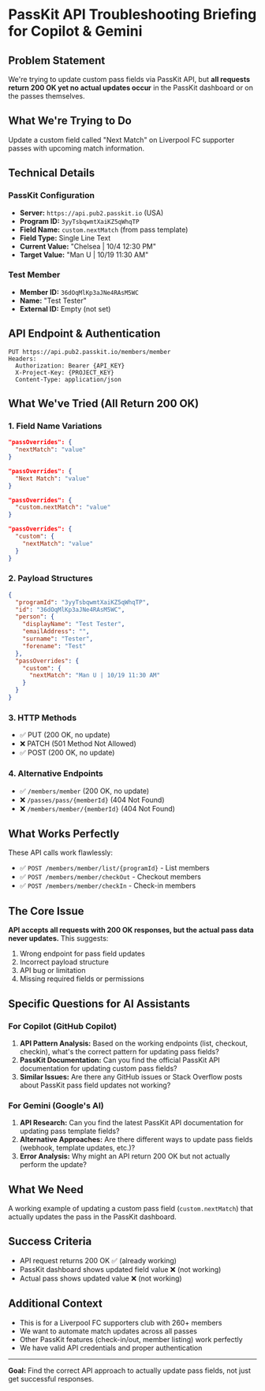 # PassKit API Troubleshooting Briefing for Copilot & Gemini

## Problem Statement
We're trying to update custom pass fields via PassKit API, but **all requests return 200 OK yet no actual updates occur** in the PassKit dashboard or on the passes themselves.

## What We're Trying to Do
Update a custom field called "Next Match" on Liverpool FC supporter passes with upcoming match information.

## Technical Details

### PassKit Configuration
- **Server:** `https://api.pub2.passkit.io` (USA)
- **Program ID:** `3yyTsbqwmtXaiKZ5qWhqTP`
- **Field Name:** `custom.nextMatch` (from pass template)
- **Field Type:** Single Line Text
- **Current Value:** "Chelsea | 10/4 12:30 PM"
- **Target Value:** "Man U | 10/19 11:30 AM"

### Test Member
- **Member ID:** `36dOqMlKp3aJNe4RAsM5WC`
- **Name:** "Test Tester"
- **External ID:** Empty (not set)

## API Endpoint & Authentication
```http
PUT https://api.pub2.passkit.io/members/member
Headers:
  Authorization: Bearer {API_KEY}
  X-Project-Key: {PROJECT_KEY}
  Content-Type: application/json
```

## What We've Tried (All Return 200 OK)

### 1. Field Name Variations
```json
"passOverrides": {
  "nextMatch": "value"
}
```
```json
"passOverrides": {
  "Next Match": "value"
}
```
```json
"passOverrides": {
  "custom.nextMatch": "value"
}
```
```json
"passOverrides": {
  "custom": {
    "nextMatch": "value"
  }
}
```

### 2. Payload Structures
```json
{
  "programId": "3yyTsbqwmtXaiKZ5qWhqTP",
  "id": "36dOqMlKp3aJNe4RAsM5WC",
  "person": {
    "displayName": "Test Tester",
    "emailAddress": "",
    "surname": "Tester",
    "forename": "Test"
  },
  "passOverrides": {
    "custom": {
      "nextMatch": "Man U | 10/19 11:30 AM"
    }
  }
}
```

### 3. HTTP Methods
- ✅ PUT (200 OK, no update)
- ❌ PATCH (501 Method Not Allowed)
- ✅ POST (200 OK, no update)

### 4. Alternative Endpoints
- ✅ `/members/member` (200 OK, no update)
- ❌ `/passes/pass/{memberId}` (404 Not Found)
- ❌ `/members/member/{memberId}` (404 Not Found)

## What Works Perfectly
These API calls work flawlessly:
- ✅ `POST /members/member/list/{programId}` - List members
- ✅ `POST /members/member/checkOut` - Checkout members
- ✅ `POST /members/member/checkIn` - Check-in members

## The Core Issue
**API accepts all requests with 200 OK responses, but the actual pass data never updates.** This suggests:
1. Wrong endpoint for pass field updates
2. Incorrect payload structure
3. API bug or limitation
4. Missing required fields or permissions

## Specific Questions for AI Assistants

### For Copilot (GitHub Copilot)
1. **API Pattern Analysis:** Based on the working endpoints (list, checkout, checkin), what's the correct pattern for updating pass fields?
2. **PassKit Documentation:** Can you find the official PassKit API documentation for updating custom pass fields?
3. **Similar Issues:** Are there any GitHub issues or Stack Overflow posts about PassKit pass field updates not working?

### For Gemini (Google's AI)
1. **API Research:** Can you find the latest PassKit API documentation for updating pass template fields?
2. **Alternative Approaches:** Are there different ways to update pass fields (webhook, template updates, etc.)?
3. **Error Analysis:** Why might an API return 200 OK but not actually perform the update?

## What We Need
A working example of updating a custom pass field (`custom.nextMatch`) that actually updates the pass in the PassKit dashboard.

## Success Criteria
- API request returns 200 OK ✅ (already working)
- PassKit dashboard shows updated field value ❌ (not working)
- Actual pass shows updated value ❌ (not working)

## Additional Context
- This is for a Liverpool FC supporters club with 260+ members
- We want to automate match updates across all passes
- Other PassKit features (check-in/out, member listing) work perfectly
- We have valid API credentials and proper authentication

---

**Goal:** Find the correct API approach to actually update pass fields, not just get successful responses.
